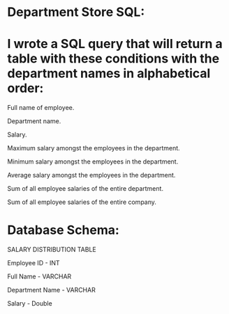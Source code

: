# Department Store SQL:

# I wrote a SQL query that will return a table with these conditions with the department names in alphabetical order:

Full name of employee.

Department name.

Salary.

Maximum salary amongst the employees in the department.

Minimum salary amongst the employees in the department.

Average salary amongst the employees in the department.

Sum of all employee salaries of the entire department.

Sum of all employee salaries of the entire company.


# Database Schema:

SALARY DISTRIBUTION TABLE

Employee ID - INT

Full Name - VARCHAR

Department Name - VARCHAR

Salary - Double

  